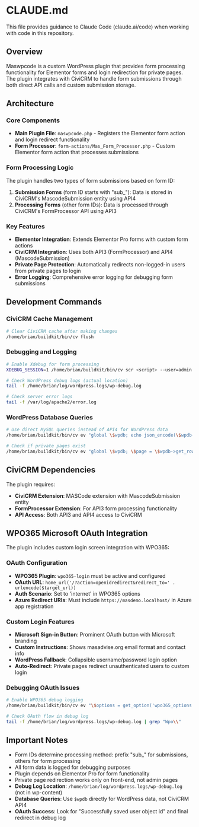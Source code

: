 # CLAUDE.md

This file provides guidance to Claude Code (claude.ai/code) when working with code in this repository.

## Overview

Maswpcode is a custom WordPress plugin that provides form processing functionality for Elementor forms and login redirection for private pages. The plugin integrates with CiviCRM to handle form submissions through both direct API calls and custom submission storage.

## Architecture

### Core Components

- **Main Plugin File**: `maswpcode.php` - Registers the Elementor form action and login redirect functionality
- **Form Processor**: `form-actions/Mas_Form_Processor.php` - Custom Elementor form action that processes submissions

### Form Processing Logic

The plugin handles two types of form submissions based on form ID:

1. **Submission Forms** (form ID starts with "sub_"): Data is stored in CiviCRM's MascodeSubmission entity using API4
2. **Processing Forms** (other form IDs): Data is processed through CiviCRM's FormProcessor API using API3

### Key Features

- **Elementor Integration**: Extends Elementor Pro forms with custom form actions
- **CiviCRM Integration**: Uses both API3 (FormProcessor) and API4 (MascodeSubmission) 
- **Private Page Protection**: Automatically redirects non-logged-in users from private pages to login
- **Error Logging**: Comprehensive error logging for debugging form submissions

## Development Commands

### CiviCRM Cache Management
```bash
# Clear CiviCRM cache after making changes
/home/brian/buildkit/bin/cv flush
```

### Debugging and Logging
```bash
# Enable Xdebug for form processing
XDEBUG_SESSION=1 /home/brian/buildkit/bin/cv scr <script> --user=admin

# Check WordPress debug logs (actual location)
tail -f /home/brian/log/wordpress.logs/wp-debug.log

# Check server error logs
tail -f /var/log/apache2/error.log
```

### WordPress Database Queries
```bash
# Use direct MySQL queries instead of API4 for WordPress data
/home/brian/buildkit/bin/cv ev "global \$wpdb; echo json_encode(\$wpdb->get_results(\"SELECT * FROM wp_posts WHERE post_name = 'page_slug'\"));"

# Check if private pages exist
/home/brian/buildkit/bin/cv ev "global \$wpdb; \$page = \$wpdb->get_row(\$wpdb->prepare(\"SELECT post_name, post_status FROM wp_posts WHERE post_name = %s AND post_type = 'page'\", 'vcportal')); echo json_encode(\$page);"
```

## CiviCRM Dependencies

The plugin requires:
- **CiviCRM Extension**: MASCode extension with MascodeSubmission entity
- **FormProcessor Extension**: For API3 form processing functionality
- **API Access**: Both API3 and API4 access to CiviCRM

## WPO365 Microsoft OAuth Integration

The plugin includes custom login screen integration with WPO365:

### OAuth Configuration
- **WPO365 Plugin**: `wpo365-login` must be active and configured
- **OAuth URL**: `home_url('/?action=openidredirect&redirect_to=' . urlencode($target_url))`
- **Auth Scenario**: Set to 'internet' in WPO365 options
- **Azure Redirect URIs**: Must include `https://masdemo.localhost/` in Azure app registration

### Custom Login Features
- **Microsoft Sign-in Button**: Prominent OAuth button with Microsoft branding
- **Custom Instructions**: Shows masadvise.org email format and contact info
- **WordPress Fallback**: Collapsible username/password login option
- **Auto-Redirect**: Private pages redirect unauthenticated users to custom login

### Debugging OAuth Issues
```bash
# Enable WPO365 debug logging
/home/brian/buildkit/bin/cv ev "\$options = get_option('wpo365_options'); \$options['debug_log'] = true; update_option('wpo365_options', \$options);"

# Check OAuth flow in debug log
tail -f /home/brian/log/wordpress.logs/wp-debug.log | grep "Wpo\\"
```

## Important Notes

- Form IDs determine processing method: prefix "sub_" for submissions, others for form processing
- All form data is logged for debugging purposes
- Plugin depends on Elementor Pro for form functionality
- Private page redirection works only on front-end, not admin pages
- **Debug Log Location**: `/home/brian/log/wordpress.logs/wp-debug.log` (not in wp-content)
- **Database Queries**: Use `$wpdb` directly for WordPress data, not CiviCRM API4
- **OAuth Success**: Look for "Successfully saved user object id" and final redirect in debug log